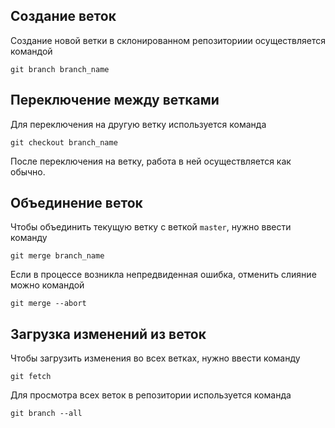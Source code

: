 ## Создание веток
Создание новой ветки в склонированном репозиториии осуществляется командой
```shell
git branch branch_name
```

## Переключение между ветками
Для переключения на другую ветку используется команда
```shell
git checkout branch_name
```
После переключения на ветку, работа в ней осуществляется как обычно.

## Объединение веток
Чтобы объединить текущую ветку с веткой `master`, нужно ввести команду
```shell
git merge branch_name
```
Если в процессе возникла непредвиденная ошибка, отменить слияние можно командой
```shell
git merge --abort
```

## Загрузка изменений из веток
Чтобы загрузить изменения во всех ветках, нужно ввести команду
```shell
git fetch
```
Для просмотра всех веток в репозитории используется команда
```shell
git branch --all
```
